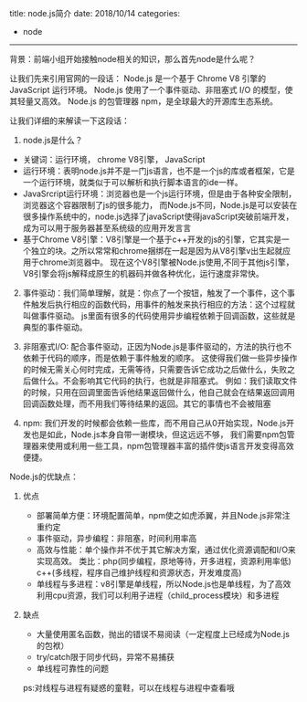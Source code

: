 title: node.js简介
date: 2018/10/14
categories:
- node
---

背景：前端小组开始接触node相关的知识，那么首先node是什么呢？

让我们先来引用官网的一段话：
Node.js 是一个基于 Chrome V8 引擎的 JavaScript 运行环境。 
Node.js 使用了一个事件驱动、非阻塞式 I/O 的模型，使其轻量又高效。 
Node.js 的包管理器 npm，是全球最大的开源库生态系统。

让我们详细的来解读一下这段话：
1. node.js是什么？
  * 关键词：运行环境， chrome V8引擎， JavaScript
  * 运行环境：表明node.js并不是一门js语言，也不是一个js的库或者框架，它是一个运行环境，就类似于可以解析和执行脚本语言的ide一样。
  * JavaSrcript运行环境：浏览器也是一个js运行环境，但是由于各种安全限制，浏览器这个容器限制了js的很多能力，
    而Node.js不同，Node.js是可以安装在很多操作系统中的，node.js选择了javaScript使得javaScript突破前端开发，成为可以用于服务器甚至系统级的应用开发言言
  * 基于Chrome V8引擎：V8引擎是一个基于c++开发的js的引擎，它其实是一个独立的块。之所以常常和chrome捆绑在一起是因为从V8引擎v出生起就应用于chrome浏览器中。
    现在这个V8引擎被Node.js使用,不同于其他js引擎，V8引擎会将js解释成原生的机器码并做各种优化，运行速度非常快。

2. 事件驱动：我们简单理解，就是：你点了一个按钮，触发了一个事件，这个事件触发后执行相应的函数代码，用事件的触发来执行相应的方法：这个过程就叫做事件驱动。
   js里面有很多的代码使用异步编程依赖于回调函数，这些就是典型的事件驱动。

3. 非阻塞式I/O: 配合事件驱动，正因为Node.js是事件驱动的，方法的执行也不依赖于代码的顺序，而是依赖于事件触发的顺序。
              这使得我们做一些异步操作的时候无需关心何时完成，无需等待，只需要告诉它成功之后做什么，失败之后做什么。不会影响其它代码的执行，也就是非阻塞式。
              例如：我们读取文件的时候，只用在回调里面告诉他结果返回做什么，他自己就会在结果返回调用回调函数处理，而不用我们等待结果的返回。其它的事情也不会被阻塞

4. npm: 我们开发的时候都会依赖一些库，而不用自己从0开始实现，Node.js开发也是如此，Node.js本身自带一谢模块，但这远远不够，
        我们需要npm包管理器来使用或利用一些工具，npm包管理器丰富的插件使js语言开发变得高效便捷。


Node.js的优缺点：
1. 优点
   * 部署简单方便：环境配置简单，npm使之如虎添翼，并且Node.js非常注重约定
   * 事件驱动，异步编程：非阻塞，时间利用率高
   * 高效与性能：单个操作并不优于其它解决方案，通过优化资源调配和I/O来实现高效。
     类比：php(同步编程，原地等待，开多进程，资源利用率低)
          c++(多线程，程序自己维护线程和资源状态，开发难度高)
   * 单线程与多进程：v8引擎是单线程，所以Node.js也是单线程，为了高效利用cpu资源，我们可以利用子进程（child_process模块）和多进程

2. 缺点
   * 大量使用匿名函数，抛出的错误不易阅读（一定程度上已经成为Node.js的包袱）
   * try/catch限于同步代码，异常不易捕获
   * 单线程可靠性的问题

   ps:对线程与进程有疑惑的童鞋，可以在线程与进程中查看哦